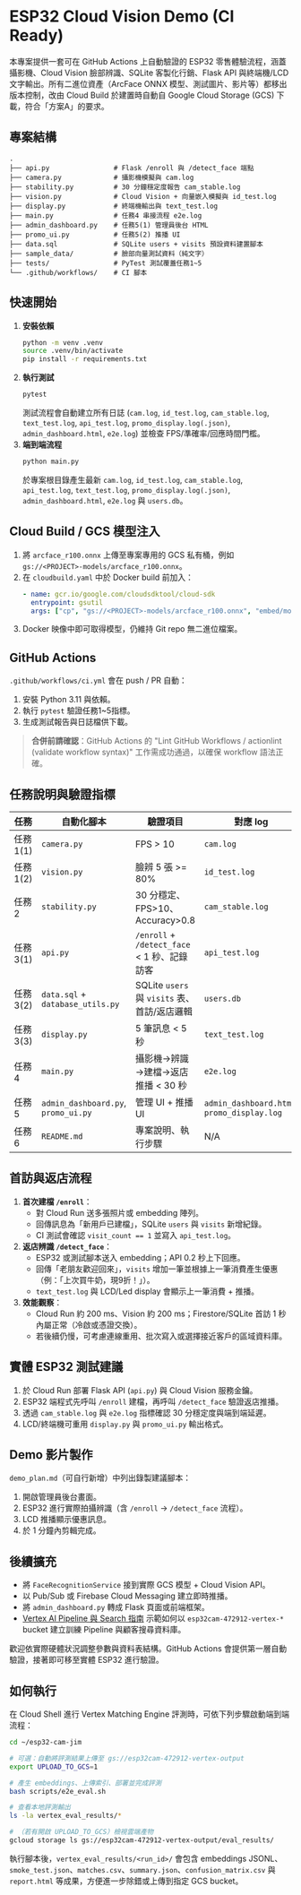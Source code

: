 # ESP32 Cloud Vision Demo (CI Ready)

本專案提供一套可在 GitHub Actions 上自動驗證的 ESP32 零售體驗流程，涵蓋攝影機、Cloud Vision 臉部辨識、SQLite 客製化行銷、Flask API 與終端機/LCD 文字輸出。所有二進位資產（ArcFace ONNX 模型、測試圖片、影片等）都移出版本控制，改由 Cloud Build 於建置時自動自 Google Cloud Storage (GCS) 下載，符合「方案A」的要求。

## 專案結構

```
.
├── api.py                # Flask /enroll 與 /detect_face 端點
├── camera.py             # 攝影機模擬與 cam.log
├── stability.py          # 30 分鐘穩定度報告 cam_stable.log
├── vision.py             # Cloud Vision + 向量嵌入模擬與 id_test.log
├── display.py            # 終端機輸出與 text_test.log
├── main.py               # 任務4 串接流程 e2e.log
├── admin_dashboard.py    # 任務5(1) 管理員後台 HTML
├── promo_ui.py           # 任務5(2) 推播 UI
├── data.sql              # SQLite users + visits 預設資料建置腳本
├── sample_data/          # 臉部向量測試資料（純文字）
├── tests/                # PyTest 測試覆蓋任務1~5
└── .github/workflows/    # CI 腳本
```

## 快速開始

1. **安裝依賴**
   ```bash
   python -m venv .venv
   source .venv/bin/activate
   pip install -r requirements.txt
   ```
2. **執行測試**
   ```bash
   pytest
   ```
   測試流程會自動建立所有日誌 (`cam.log`, `id_test.log`, `cam_stable.log`, `text_test.log`, `api_test.log`,
   `promo_display.log(.json)`, `admin_dashboard.html`, `e2e.log`) 並檢查 FPS/準確率/回應時間門檻。
3. **端到端流程**
   ```bash
   python main.py
   ```
   於專案根目錄產生最新 `cam.log`, `id_test.log`, `cam_stable.log`, `api_test.log`,
   `text_test.log`, `promo_display.log(.json)`, `admin_dashboard.html`, `e2e.log` 與 `users.db`。

## Cloud Build / GCS 模型注入

1. 將 `arcface_r100.onnx` 上傳至專案專用的 GCS 私有桶，例如 `gs://<PROJECT>-models/arcface_r100.onnx`。
2. 在 `cloudbuild.yaml` 中於 Docker build 前加入：
   ```yaml
   - name: gcr.io/google.com/cloudsdktool/cloud-sdk
     entrypoint: gsutil
     args: ["cp", "gs://<PROJECT>-models/arcface_r100.onnx", "embed/models/arcface_r100.onnx"]
   ```
3. Docker 映像中即可取得模型，仍維持 Git repo 無二進位檔案。

## GitHub Actions

`.github/workflows/ci.yml` 會在 push / PR 自動：
1. 安裝 Python 3.11 與依賴。
2. 執行 `pytest` 驗證任務1~5指標。
3. 生成測試報告與日誌檔供下載。

> **合併前請確認**：GitHub Actions 的 "Lint GitHub Workflows / actionlint (validate workflow syntax)" 工作需成功通過，以確保 workflow 語法正確。

## 任務說明與驗證指標

| 任務 | 自動化腳本 | 驗證項目 | 對應 log |
|------|------------|----------|----------|
| 任務1(1) | `camera.py` | FPS > 10 | `cam.log` |
| 任務1(2) | `vision.py` | 臉辨 5 張 >= 80% | `id_test.log` |
| 任務2 | `stability.py` | 30 分穩定、FPS>10、Accuracy>0.8 | `cam_stable.log` |
| 任務3(1) | `api.py` | `/enroll` + `/detect_face` < 1 秒、記錄訪客 | `api_test.log` |
| 任務3(2) | `data.sql` + `database_utils.py` | SQLite `users` 與 `visits` 表、首訪/返店邏輯 | `users.db` |
| 任務3(3) | `display.py` | 5 筆訊息 < 5 秒 | `text_test.log` |
| 任務4 | `main.py` | 攝影機→辨識→建檔→返店推播 < 30 秒 | `e2e.log` |
| 任務5 | `admin_dashboard.py`, `promo_ui.py` | 管理 UI + 推播 UI | `admin_dashboard.html`, `promo_display.log` |
| 任務6 | `README.md` | 專案說明、執行步驟 | N/A |

## 首訪與返店流程

1. **首次建檔 `/enroll`**：
   - 對 Cloud Run 送多張照片或 embedding 陣列。
   - 回傳訊息為「新用戶已建檔」，SQLite `users` 與 `visits` 新增紀錄。
   - CI 測試會確認 `visit_count == 1` 並寫入 `api_test.log`。
2. **返店辨識 `/detect_face`**：
   - ESP32 或測試腳本送入 embedding；API 0.2 秒上下回應。
   - 回傳「老朋友歡迎回來」，`visits` 增加一筆並根據上一筆消費產生優惠（例：「上次買牛奶，現9折！」）。
   - `text_test.log` 與 LCD/Led display 會顯示上一筆消費 + 推播。
3. **效能觀察**：
   - Cloud Run 約 200 ms、Vision 約 200 ms；Firestore/SQLite 首訪 1 秒內屬正常（冷啟或憑證交換）。
   - 若後續仍慢，可考慮連線重用、批次寫入或選擇接近客戶的區域資料庫。

## 實體 ESP32 測試建議

1. 於 Cloud Run 部署 Flask API (`api.py`) 與 Cloud Vision 服務金鑰。
2. ESP32 端程式先呼叫 `/enroll` 建檔，再呼叫 `/detect_face` 驗證返店推播。
3. 透過 `cam_stable.log` 與 `e2e.log` 指標確認 30 分穩定度與端到端延遲。
4. LCD/終端機可重用 `display.py` 與 `promo_ui.py` 輸出格式。

## Demo 影片製作

`demo_plan.md`（可自行新增）中列出錄製建議腳本：
1. 開啟管理員後台畫面。
2. ESP32 進行實際拍攝辨識（含 `/enroll` → `/detect_face` 流程）。
3. LCD 推播顯示優惠訊息。
4. 於 1 分鐘內剪輯完成。

## 後續擴充

- 將 `FaceRecognitionService` 接到實際 GCS 模型 + Cloud Vision API。
- 以 Pub/Sub 或 Firebase Cloud Messaging 建立即時推播。
- 將 `admin_dashboard.py` 轉成 Flask 頁面或前端框架。
- [Vertex AI Pipeline 與 Search 指南](vertex_ai/README.md) 示範如何以 `esp32cam-472912-vertex-*` bucket 建立訓練 Pipeline 與顧客搜尋資料庫。

歡迎依實際硬體狀況調整參數與資料表結構。GitHub Actions 會提供第一層自動驗證，接著即可移至實體 ESP32 進行驗證。

## 如何執行

在 Cloud Shell 進行 Vertex Matching Engine 評測時，可依下列步驟啟動端到端流程：

```bash
cd ~/esp32-cam-jim

# 可選：自動將評測結果上傳至 gs://esp32cam-472912-vertex-output
export UPLOAD_TO_GCS=1

# 產生 embeddings、上傳索引、部署並完成評測
bash scripts/e2e_eval.sh

# 查看本地評測輸出
ls -la vertex_eval_results/*

# （若有開啟 UPLOAD_TO_GCS）檢視雲端產物
gcloud storage ls gs://esp32cam-472912-vertex-output/eval_results/
```

執行腳本後，`vertex_eval_results/<run_id>/` 會包含 embeddings JSONL、`smoke_test.json`、`matches.csv`、`summary.json`、`confusion_matrix.csv` 與 `report.html` 等成果，方便進一步除錯或上傳到指定 GCS bucket。
